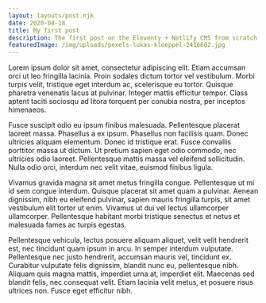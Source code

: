 ```yaml
---
layout: layouts/post.njk
date: 2020-04-18
title: My first post
description: The first post on the Eleventy + Netlify CMS from scratch blog
featuredImage: /img/uploads/pexels-lukas-kloeppel-2416602.jpg
---
```

Lorem ipsum dolor sit amet, consectetur adipiscing elit. Etiam accumsan orci ut leo fringilla lacinia. Proin sodales dictum tortor vel vestibulum. Morbi turpis velit, tristique eget interdum ac, scelerisque eu tortor. Quisque pharetra venenatis lacus at pulvinar. Integer mattis efficitur tempor. Class aptent taciti sociosqu ad litora torquent per conubia nostra, per inceptos himenaeos. 

Fusce suscipit odio eu ipsum finibus malesuada. Pellentesque placerat laoreet massa. Phasellus a ex ipsum. Phasellus non facilisis quam. Donec ultricies aliquam elementum. Donec id tristique erat. Fusce convallis porttitor massa ut dictum. Ut pretium sapien eget odio commodo, nec ultricies odio laoreet. Pellentesque mattis massa vel eleifend sollicitudin. Nulla odio orci, interdum nec velit vitae, euismod finibus ligula.

Vivamus gravida magna sit amet metus fringilla congue. Pellentesque ut mi id sem congue interdum. Quisque placerat sit amet quam a pulvinar. Aenean dignissim, nibh eu eleifend pulvinar, sapien mauris fringilla turpis, sit amet vestibulum elit tortor ut enim. Vivamus ut dui vel lectus ullamcorper ullamcorper. Pellentesque habitant morbi tristique senectus et netus et malesuada fames ac turpis egestas. 

Pellentesque vehicula, lectus posuere aliquam aliquet, velit velit hendrerit est, nec tincidunt quam ipsum in arcu. In semper interdum vulputate. Pellentesque nec justo hendrerit, accumsan mauris vel, tincidunt ex. Curabitur vulputate felis dignissim, blandit nunc eu, pellentesque nibh. Aliquam quis magna mattis, imperdiet urna at, imperdiet elit. Maecenas sed blandit felis, nec consequat velit. Etiam lacinia velit metus, et posuere risus ultrices non. Fusce eget efficitur nibh. 